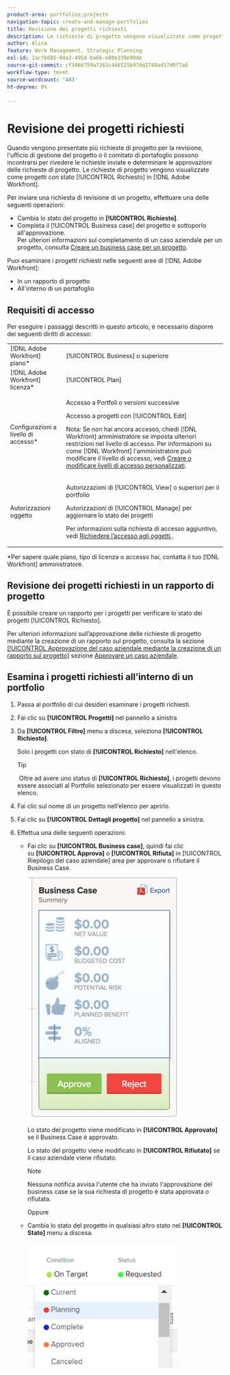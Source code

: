 ```yaml
---
product-area: portfolios;projects
navigation-topic: create-and-manage-portfolios
title: Revisione dei progetti richiesti
description: Le richieste di progetto vengono visualizzate come progetti con stato [!UICONTROL Richiesto] in Adobe Workfront. Questo articolo descrive come esaminare le richieste di progetti.
author: Alina
feature: Work Management, Strategic Planning
exl-id: 1acfb885-0da3-495d-ba66-e80e339e90de
source-git-commit: cf3466759a7263c446525b97dd2748ad17d0f7a6
workflow-type: tm+mt
source-wordcount: '483'
ht-degree: 0%

---
```


# Revisione dei progetti richiesti

Quando vengono presentate più richieste di progetto per la revisione, l&#39;ufficio di gestione del progetto o il comitato di portafoglio possono incontrarsi per rivedere le richieste inviate e determinare le approvazioni delle richieste di progetto. Le richieste di progetto vengono visualizzate come progetti con stato [!UICONTROL Richiesto] in [!DNL Adobe Workfront].

Per inviare una richiesta di revisione di un progetto, effettuare una delle seguenti operazioni:

* Cambia lo stato del progetto in **[!UICONTROL Richiesto]**.
* Completa il [!UICONTROL Business case] del progetto e sottoporlo all&#39;approvazione.\
   Per ulteriori informazioni sul completamento di un caso aziendale per un progetto, consulta [Creare un business case per un progetto](../../../manage-work/projects/define-a-business-case/create-business-case.md).

Puoi esaminare i progetti richiesti nelle seguenti aree di [!DNL Adobe Workfront]:

* In un rapporto di progetto
* All&#39;interno di un portafoglio

## Requisiti di accesso

Per eseguire i passaggi descritti in questo articolo, è necessario disporre dei seguenti diritti di accesso:

<table style="table-layout:auto"> 
 <col> 
 <col> 
 <tbody> 
  <tr> 
   <td role="rowheader">[!DNL Adobe Workfront] piano*</td> 
   <td> <p>[!UICONTROL Business] o superiore</p> </td> 
  </tr> 
  <tr> 
   <td role="rowheader">[!DNL Adobe Workfront] licenza*</td> 
   <td> <p>[!UICONTROL Plan] </p> </td> 
  </tr> 
  <tr> 
   <td role="rowheader">Configurazioni a livello di accesso*</td> 
   <td> <p>Accesso a Portfoli o versioni successive</p> <p>Accesso a progetti con [!UICONTROL Edit]</p> <p>Nota: Se non hai ancora accesso, chiedi [!DNL Workfront] amministratore se imposta ulteriori restrizioni nel livello di accesso. Per informazioni su come [!DNL Workfront] l'amministratore può modificare il livello di accesso, vedi <a href="../../../administration-and-setup/add-users/configure-and-grant-access/create-modify-access-levels.md" class="MCXref xref">Creare o modificare livelli di accesso personalizzati</a>.</p> </td> 
  </tr> 
  <tr> 
   <td role="rowheader">Autorizzazioni oggetto</td> 
   <td> <p>Autorizzazioni di [!UICONTROL View] o superiori per il portfolio</p> <p>Autorizzazioni di [!UICONTROL Manage] per aggiornare lo stato dei progetti</p> <p>Per informazioni sulla richiesta di accesso aggiuntivo, vedi <a href="../../../workfront-basics/grant-and-request-access-to-objects/request-access.md" class="MCXref xref">Richiedere l’accesso agli oggetti </a>.</p> </td> 
  </tr> 
 </tbody> 
</table>

&#42;Per sapere quale piano, tipo di licenza o accesso hai, contatta il tuo [!DNL Workfront] amministratore.

## Revisione dei progetti richiesti in un rapporto di progetto

È possibile creare un rapporto per i progetti per verificare lo stato dei progetti [!UICONTROL Richiesto].

Per ulteriori informazioni sull’approvazione delle richieste di progetto mediante la creazione di un rapporto sul progetto, consulta la sezione [[!UICONTROL Approvazione del caso aziendale mediante la creazione di un rapporto sul progetto]](../../../manage-work/projects/define-a-business-case/approve-business-case.md#build-a-report) sezione [Approvare un caso aziendale](../../../manage-work/projects/define-a-business-case/approve-business-case.md). 

## Esamina i progetti richiesti all’interno di un portfolio

1. Passa al portfolio di cui desideri esaminare i progetti richiesti.
1. Fai clic su &#x200B;**[!UICONTROL Progetti]** nel pannello a sinistra
1. Da **[!UICONTROL Filtro]** menu a discesa, seleziona **[!UICONTROL Richiesto]**.

   Solo i progetti con stato di **[!UICONTROL Richiesto]** nell&#39;elenco.

   >[!TIP]
   >
   > Oltre ad avere uno status di **[!UICONTROL Richiesto]**, i progetti devono essere associati al Portfolio selezionato per essere visualizzati in questo elenco.

1. Fai clic sul nome di un progetto nell’elenco per aprirlo.
1. Fai clic su **[!UICONTROL Dettagli progetto]** nel pannello a sinistra.
1. Effettua una delle seguenti operazioni:

   * Fai clic su **[!UICONTROL Business case]**, quindi fai clic su **[!UICONTROL Approva]** o **[!UICONTROL Rifiuta]** in [!UICONTROL Riepilogo del caso aziendale] area per approvare o rifiutare il Business Case.

      ![approva_o_rifiuto_business_case.png](assets/approve-or-reject-business-case-350x563.png)

      Lo stato del progetto viene modificato in **[!UICONTROL Approvato]** se il Business Case è approvato.

      Lo stato del progetto viene modificato in **[!UICONTROL Rifiutato]** se il caso aziendale viene rifiutato.

      >[!NOTE]
      Nessuna notifica avvisa l&#39;utente che ha inviato l&#39;approvazione del business case se la sua richiesta di progetto è stata approvata o rifiutata. 

      Oppure

   * Cambia lo stato del progetto in qualsiasi altro stato nel **[!UICONTROL Stato]** menu a discesa.

      ![](assets/project-status-change-from-drop-down-in-header-nwe-350x294.png)
 

 
